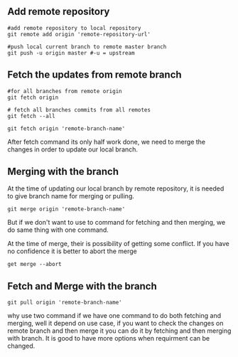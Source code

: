 ## Add remote repository

```shell
#add remote repository to local repository 
git remote add origin 'remote-repository-url'

#push local current branch to remote master branch
git push -u origin master #-u = upstream
```



## Fetch the updates from remote branch 

```shell
#for all branches from remote origin
git fetch origin

# fetch all branches commits from all remotes
git fetch --all

git fetch origin 'remote-branch-name'
```

After fetch command its only half work done, we need to merge the changes in order to update our local branch. 

## Merging with the branch

At the time of updating our local branch by remote repository, it is needed to give branch name for merging or pulling.

```shell
git merge origin 'remote-branch-name'
```

But if we don't want to use to command for fetching and then merging, we do same thing with one command. 

At the time of merge, their is possibility of getting some conflict. If you have no confidence it is better to abort the merge

```shell
get merge --abort
```

## Fetch and Merge with the branch

```shell
git pull origin 'remote-branch-name'
```

why use two command if we have one command to do both fetching and merging, well it depend on use case, if you want to check the changes on remote branch and then merge it you can do it by fetching and then merging with branch. It is good to have more options when requirment can be changed. 








